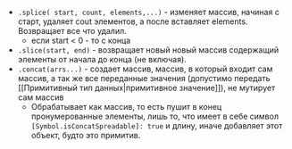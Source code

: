 - `.splice( start, count, elements,...)` - изменяет массив, начиная с старт, удаляет cout элементов, а после вставляет elements. Возвращает все что удалил.
	- если start < 0 - то с конца
- `.slice(start, end)` - возвращает новый новый массив содержащий элементы от начала до конца (не включая).
- `.concat(arrs...)` - создает массив, массив, в который входит сам массив, а так же все переданные значения (допустимо передать [[Примитивный тип данных|примитивное значение]]), не мутирует сам массив
	- Обрабатывает как массив, то есть пушит в конец пронумерованные элементы,  лишь то, что имеет в себе символ `[Symbol.isConcatSpreadable]: true` и длину, иначе добавляет этот объект, будто это примитив. 